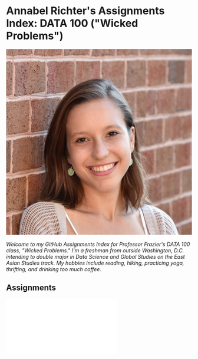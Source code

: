 # Annabel Richter's Assignments Index: DATA 100 ("Wicked Problems")

 ![headshot](annabel-richter-headshot.jpg)

*Welcome to my GitHub Assignments Index for Professor Frazier's DATA 100 class, "Wicked Problems." I'm a freshman from outside Washington, D.C. intending to double major in Data Science and Global Studies on the East Asian Studies track. My hobbies include reading, hiking, practicing yoga, thrifting, and drinking too much coffee.* 

## Assignments

![Assignment 0: Getting Started with R](getting-started.md)  
